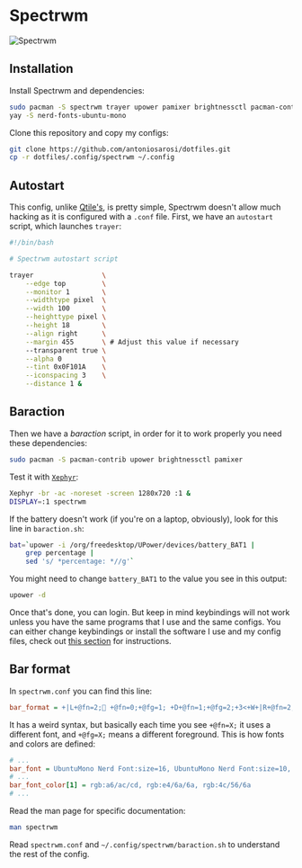 # Spectrwm

![Spectrwm](../../.screenshots/spectrwm.png)

## Installation

Install Spectrwm and dependencies:

```bash
sudo pacman -S spectrwm trayer upower pamixer brightnessctl pacman-contrib
yay -S nerd-fonts-ubuntu-mono
```

Clone this repository and copy my configs:

```bash
git clone https://github.com/antoniosarosi/dotfiles.git
cp -r dotfiles/.config/spectrwm ~/.config
```

## Autostart

This config, unlike [Qtile's](https://github.com/antoniosarosi/dotfiles/tree/master/.config/qtile),
is pretty simple, Spectrwm doesn't allow much hacking as it is configured with
a `.conf` file. First, we have an `autostart` script, which launches `trayer`:

```bash
#!/bin/bash

# Spectrwm autostart script

trayer                 \
    --edge top         \
    --monitor 1        \
    --widthtype pixel  \
    --width 100        \
    --heighttype pixel \
    --height 18        \
    --align right      \
    --margin 455       \ # Adjust this value if necessary
    --transparent true \
    --alpha 0          \
    --tint 0x0F101A    \
    --iconspacing 3    \
    --distance 1 &
```

## Baraction

Then we have a *baraction* script, in order for it to work properly you need
these dependencies:

```bash
sudo pacman -S pacman-contrib upower brightnessctl pamixer
```

Test it with [`Xephyr`](https://wiki.archlinux.org/index.php/Xephyr):

```bash
Xephyr -br -ac -noreset -screen 1280x720 :1 &
DISPLAY=:1 spectrwm
```

If the battery doesn't work (if you're on a laptop, obviously), look for this
line in `baraction.sh`:

```bash
bat=`upower -i /org/freedesktop/UPower/devices/battery_BAT1 |
    grep percentage |
    sed 's/ *percentage: *//g'`
```

You might need to change `battery_BAT1` to the value you see in this output:

```bash
upower -d
```

Once that's done, you can login. But keep in mind keybindings will not work
unless you have the same programs that I use and the same configs. You can
either change keybindings or install the software I use and my config files,
check out [this section](https://github.com/antoniosarosi/dotfiles#keybindings)
for instructions.

## Bar format

In `spectrwm.conf` you can find this line:

```ini
bar_format = +|L+@fn=2; +@fn=0;+@fg=1; +D+@fn=1;+@fg=2;+3<+W+|R+@fn=2;+A
```

It has a weird syntax, but basically each time you see `+@fn=X;` it uses a
different font, and `+@fg=X;` means a different foreground. This is how fonts
and colors are defined:

```ini
# ...
bar_font = UbuntuMono Nerd Font:size=16, UbuntuMono Nerd Font:size=10, UbuntuMono Nerd Font:size=13
# ...
bar_font_color[1] = rgb:a6/ac/cd, rgb:e4/6a/6a, rgb:4c/56/6a
# ...
```

Read the man page for specific documentation:

```bash
man spectrwm
```

Read `spectrwm.conf` and `~/.config/spectrwm/baraction.sh` to understand
the rest of the config.
